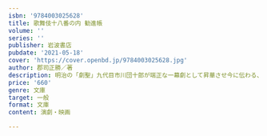 ```yaml
---
isbn: '9784003025628'
title: 歌舞伎十八番の内 勧進帳
volume: ''
series: ''
publisher: 岩波書店
pubdate: '2021-05-18'
cover: 'https://cover.openbd.jp/9784003025628.jpg'
author: 郡司正勝／著
description: 明治の「劇聖」九代目市川団十郎が端正な一幕劇として昇華させ今に伝わる、歌舞伎十八番屈指の傑作狂言。
price: '660'
genre: 文庫
target: 一般
format: 文庫
content: 演劇・映画

---
```

